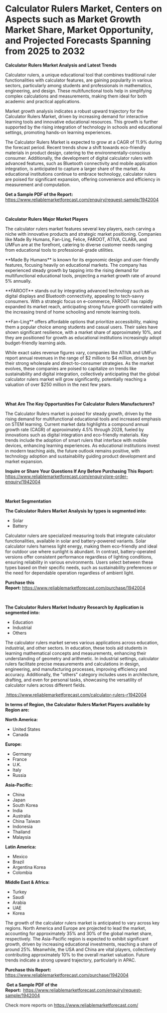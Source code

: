 <p><h1>Calculator Rulers Market, Centers on Aspects such as Market Growth Market Share, Market Opportunity, and Projected Forecasts Spanning from 2025 to 2032</h1></p><p><strong>Calculator Rulers Market Analysis and Latest Trends</strong></p>
<p><p>Calculator rulers, a unique educational tool that combines traditional ruler functionalities with calculator features, are gaining popularity in various sectors, particularly among students and professionals in mathematics, engineering, and design. These multifunctional tools help in simplifying complex calculations and measurements, making them ideal for both academic and practical applications.</p><p>Market growth analysis indicates a robust upward trajectory for the Calculator Rulers Market, driven by increasing demand for interactive learning tools and innovative educational resources. This growth is further supported by the rising integration of technology in schools and educational settings, promoting hands-on learning experiences. </p><p>The Calculator Rulers Market is expected to grow at a CAGR of 11.9% during the forecast period. Recent trends show a shift towards eco-friendly materials in product design, catering to the environmentally-conscious consumer. Additionally, the development of digital calculator rulers with advanced features, such as Bluetooth connectivity and mobile application integration, is anticipated to capture a larger share of the market. As educational institutions continue to embrace technology, calculator rulers are poised for significant expansion, offering convenience and efficiency in measurement and computation.</p></p>
<p><strong>Get a Sample PDF of the Report:&nbsp;</strong> <a href="https://www.reliablemarketforecast.com/enquiry/request-sample/1942004?utm_campaign=2866&utm_medium=2&utm_source=Github&utm_content=ia&utm_term=05042025&utm_id=calculator-rulers">https://www.reliablemarketforecast.com/enquiry/request-sample/1942004</a></p>
<p>&nbsp;</p>
<p><strong>Calculator Rulers Major Market Players</strong></p>
<p><p>The calculator rulers market features several key players, each carving a niche with innovative products and strategic market positioning. Companies like Made By Humans, Fan-Ling, Felice, FAROOT, ATIVA, CLARA, and UMFun are at the forefront, catering to diverse customer needs ranging from educational tools to professional-grade utilities.</p><p>**Made By Humans** is known for its ergonomic design and user-friendly features, focusing heavily on educational markets. The company has experienced steady growth by tapping into the rising demand for multifunctional educational tools, projecting a market growth rate of around 5% annually. </p><p>**FAROOT** stands out by integrating advanced technology such as digital displays and Bluetooth connectivity, appealing to tech-savvy consumers. With a strategic focus on e-commerce, FAROOT has rapidly expanded its market reach, anticipating strong future growth correlated with the increasing trend of home schooling and remote learning tools.</p><p>**Fan-Ling** offers affordable options that prioritize accessibility, making them a popular choice among students and casual users. Their sales have shown significant resilience, with a market share of approximately 10%, and they are positioned for growth as educational institutions increasingly adopt budget-friendly learning aids.</p><p>While exact sales revenue figures vary, companies like ATIVA and UMFun report annual revenues in the range of $2 million to $4 million, driven by their strong wholesale and direct-to-consumer strategies. As the market evolves, these companies are poised to capitalize on trends like sustainability and digital integration, collectively anticipating that the global calculator rulers market will grow significantly, potentially reaching a valuation of over $250 million in the next few years.</p></p>
<p>&nbsp;</p>
<p><strong>What Are The Key Opportunities For Calculator Rulers Manufacturers?</strong></p>
<p><p>The Calculator Rulers market is poised for steady growth, driven by the rising demand for multifunctional educational tools and increased emphasis on STEM learning. Current market data highlights a compound annual growth rate (CAGR) of approximately 4.5% through 2028, fueled by innovations such as digital integration and eco-friendly materials. Key trends include the adoption of smart rulers that interface with mobile devices, enhancing learning experiences. As educational institutions invest in modern teaching aids, the future outlook remains positive, with technology adoption and sustainability guiding product development and market expansion.</p></p>
<p><strong>Inquire or Share Your Questions If Any Before Purchasing This Report:</strong> <a href="https://www.reliablemarketforecast.com/enquiry/pre-order-enquiry/1942004?utm_campaign=2866&utm_medium=2&utm_source=Github&utm_content=ia&utm_term=05042025&utm_id=calculator-rulers">https://www.reliablemarketforecast.com/enquiry/pre-order-enquiry/1942004</a></p>
<p>&nbsp;</p>
<p><strong>Market Segmentation</strong></p>
<p><strong>The Calculator Rulers Market Analysis by types is segmented into:</strong></p>
<p><ul><li>Solar</li><li>Battery</li></ul></p>
<p><p>Calculator rulers are specialized measuring tools that integrate calculator functionalities, available in solar and battery-powered variants. Solar calculator rulers harness light energy, making them eco-friendly and ideal for outdoor use where sunlight is abundant. In contrast, battery-operated versions offer consistent performance regardless of lighting conditions, ensuring reliability in various environments. Users select between these types based on their specific needs, such as sustainability preferences or the need for dependable operation regardless of ambient light.</p></p>
<p><strong>Purchase this Report:&nbsp;</strong><a href="https://www.reliablemarketforecast.com/purchase/1942004?utm_campaign=2866&utm_medium=2&utm_source=Github&utm_content=ia&utm_term=05042025&utm_id=calculator-rulers">https://www.reliablemarketforecast.com/purchase/1942004</a></p>
<p>&nbsp;</p>
<p><strong>The Calculator Rulers Market Industry Research by Application is segmented into:</strong></p>
<p><ul><li>Education</li><li>Industrial</li><li>Others</li></ul></p>
<p><p>The calculator rulers market serves various applications across education, industrial, and other sectors. In education, these tools aid students in learning mathematical concepts and measurements, enhancing their understanding of geometry and arithmetic. In industrial settings, calculator rulers facilitate precise measurements and calculations in design, engineering, and manufacturing processes, improving efficiency and accuracy. Additionally, the "others" category includes uses in architecture, drafting, and even for personal tasks, showcasing the versatility of calculator rulers across different fields.</p></p>
<p><a href="https://www.reliablemarketforecast.com/calculator-rulers-r1942004?utm_campaign=2866&utm_medium=2&utm_source=Github&utm_content=ia&utm_term=05042025&utm_id=calculator-rulers">&nbsp;https://www.reliablemarketforecast.com/calculator-rulers-r1942004</a></p>
<p><strong>In terms of Region, the Calculator Rulers Market Players available by Region are:</strong></p>
<p>
    <p> <strong> North America: </strong>
        <ul>
            <li>United States</li>
            <li>Canada</li>
        </ul>
        </p> 
    <p> <strong> Europe: </strong>
        <ul>
            <li>Germany</li>
            <li>France</li>
            <li>U.K.</li>
            <li>Italy</li>
            <li>Russia</li>
        </ul>
        </p> 
    <p> <strong> Asia-Pacific: </strong>
        <ul>
            <li>China</li>
            <li>Japan</li>
            <li>South Korea</li>
            <li>India</li>
            <li>Australia</li>
            <li>China Taiwan</li>
            <li>Indonesia</li>
            <li>Thailand</li>
            <li>Malaysia</li>
        </ul>
        </p> 
    <p> <strong> Latin America: </strong>
        <ul>
            <li>Mexico</li>
            <li>Brazil</li>
            <li>Argentina Korea</li>
            <li>Colombia</li>
        </ul>
        </p> 
    <p> <strong> Middle East & Africa: </strong>
        <ul>
            <li>Turkey</li>
            <li>Saudi</li>
            <li>Arabia</li>
            <li>UAE</li>
            <li>Korea</li>
        </ul>
    </p>
    </p>
<p><p>The growth of the calculator rulers market is anticipated to vary across key regions. North America and Europe are projected to lead the market, accounting for approximately 35% and 30% of the global market share, respectively. The Asia-Pacific region is expected to exhibit significant growth, driven by increasing educational investments, reaching a share of around 25%. Meanwhile, the USA and China are vital players, collectively contributing approximately 10% to the overall market valuation. Future trends indicate a strong upward trajectory, particularly in APAC.</p></p>
<p><strong>Purchase this Report: </strong><a href="https://www.reliablemarketforecast.com/purchase/1942004?utm_campaign=2866&utm_medium=2&utm_source=Github&utm_content=ia&utm_term=05042025&utm_id=calculator-rulers">https://www.reliablemarketforecast.com/purchase/1942004</a></p>
<p>&nbsp;<strong>Get a Sample PDF of the Report:&nbsp;&nbsp;</strong><a href="https://www.reliablemarketforecast.com/enquiry/request-sample/1942004?utm_campaign=2866&utm_medium=2&utm_source=Github&utm_content=ia&utm_term=05042025&utm_id=calculator-rulers">https://www.reliablemarketforecast.com/enquiry/request-sample/1942004</a></p>
<p><strong></strong></p>
<p>Check more reports on <a href="https://www.reliablemarketforecast.com/?utm_campaign=2866&utm_medium=2&utm_source=Github&utm_content=ia&utm_term=05042025&utm_id=calculator-rulers">https://www.reliablemarketforecast.com/</a></p>